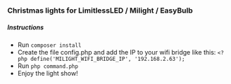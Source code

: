 ### Christmas lights for LimitlessLED / Milight / EasyBulb

##### Instructions

* Run `composer install`
* Create the file config.php and add the IP to your wifi bridge like this:   `<?php define('MILIGHT_WIFI_BRIDGE_IP', '192.168.2.63');`
* Run `php command.php`
* Enjoy the light show!